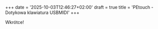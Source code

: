 +++
date = '2025-10-03T12:46:27+02:00'
draft = true
title = 'PEtouch - Dotykowa klawiatura USBMIDI'
+++

Wkrótce!
